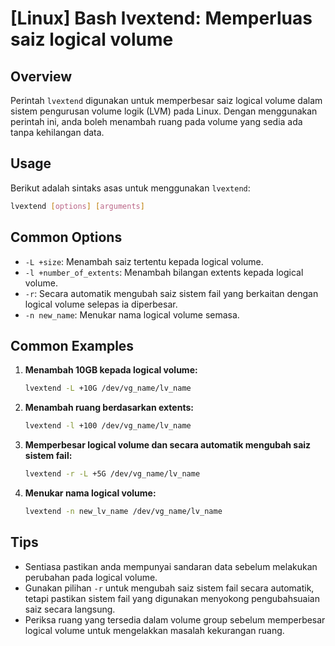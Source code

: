 # [Linux] Bash lvextend: Memperluas saiz logical volume

## Overview
Perintah `lvextend` digunakan untuk memperbesar saiz logical volume dalam sistem pengurusan volume logik (LVM) pada Linux. Dengan menggunakan perintah ini, anda boleh menambah ruang pada volume yang sedia ada tanpa kehilangan data.

## Usage
Berikut adalah sintaks asas untuk menggunakan `lvextend`:

```bash
lvextend [options] [arguments]
```

## Common Options
- `-L +size`: Menambah saiz tertentu kepada logical volume.
- `-l +number_of_extents`: Menambah bilangan extents kepada logical volume.
- `-r`: Secara automatik mengubah saiz sistem fail yang berkaitan dengan logical volume selepas ia diperbesar.
- `-n new_name`: Menukar nama logical volume semasa.

## Common Examples
1. **Menambah 10GB kepada logical volume:**
   ```bash
   lvextend -L +10G /dev/vg_name/lv_name
   ```

2. **Menambah ruang berdasarkan extents:**
   ```bash
   lvextend -l +100 /dev/vg_name/lv_name
   ```

3. **Memperbesar logical volume dan secara automatik mengubah saiz sistem fail:**
   ```bash
   lvextend -r -L +5G /dev/vg_name/lv_name
   ```

4. **Menukar nama logical volume:**
   ```bash
   lvextend -n new_lv_name /dev/vg_name/lv_name
   ```

## Tips
- Sentiasa pastikan anda mempunyai sandaran data sebelum melakukan perubahan pada logical volume.
- Gunakan pilihan `-r` untuk mengubah saiz sistem fail secara automatik, tetapi pastikan sistem fail yang digunakan menyokong pengubahsuaian saiz secara langsung.
- Periksa ruang yang tersedia dalam volume group sebelum memperbesar logical volume untuk mengelakkan masalah kekurangan ruang.